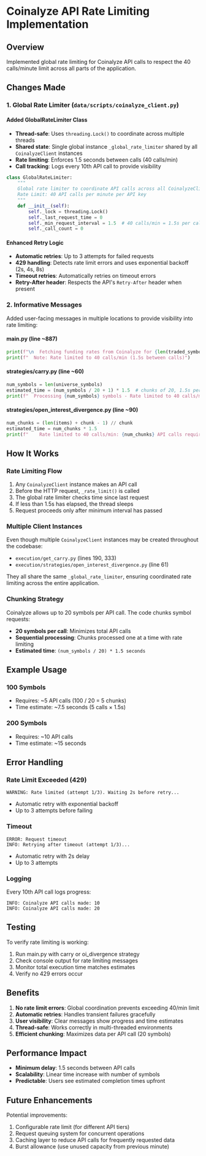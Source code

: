 # Coinalyze API Rate Limiting Implementation

## Overview
Implemented global rate limiting for Coinalyze API calls to respect the 40 calls/minute limit across all parts of the application.

## Changes Made

### 1. Global Rate Limiter (`data/scripts/coinalyze_client.py`)

#### Added GlobalRateLimiter Class
- **Thread-safe**: Uses `threading.Lock()` to coordinate across multiple threads
- **Shared state**: Single global instance `_global_rate_limiter` shared by all `CoinalyzeClient` instances
- **Rate limiting**: Enforces 1.5 seconds between calls (40 calls/min)
- **Call tracking**: Logs every 10th API call to provide visibility

```python
class GlobalRateLimiter:
    """
    Global rate limiter to coordinate API calls across all CoinalyzeClient instances.
    Rate Limit: 40 API calls per minute per API key
    """
    def __init__(self):
        self._lock = threading.Lock()
        self._last_request_time = 0
        self._min_request_interval = 1.5  # 40 calls/min = 1.5s per call
        self._call_count = 0
```

#### Enhanced Retry Logic
- **Automatic retries**: Up to 3 attempts for failed requests
- **429 handling**: Detects rate limit errors and uses exponential backoff (2s, 4s, 8s)
- **Timeout retries**: Automatically retries on timeout errors
- **Retry-After header**: Respects the API's `Retry-After` header when present

### 2. Informative Messages

Added user-facing messages in multiple locations to provide visibility into rate limiting:

#### main.py (line ~887)
```python
print(f"\n  Fetching funding rates from Coinalyze for {len(traded_symbols)} symbols...")
print(f"  Note: Rate limited to 40 calls/min (1.5s between calls)")
```

#### strategies/carry.py (line ~60)
```python
num_symbols = len(universe_symbols)
estimated_time = (num_symbols / 20 + 1) * 1.5  # chunks of 20, 1.5s per call
print(f"  Processing {num_symbols} symbols - Rate limited to 40 calls/min (~{estimated_time:.0f}s total)")
```

#### strategies/open_interest_divergence.py (line ~90)
```python
num_chunks = (len(items) + chunk - 1) // chunk
estimated_time = num_chunks * 1.5
print(f"    Rate limited to 40 calls/min: {num_chunks} API calls required (~{estimated_time:.0f}s total)")
```

## How It Works

### Rate Limiting Flow
1. Any `CoinalyzeClient` instance makes an API call
2. Before the HTTP request, `_rate_limit()` is called
3. The global rate limiter checks time since last request
4. If less than 1.5s has elapsed, the thread sleeps
5. Request proceeds only after minimum interval has passed

### Multiple Client Instances
Even though multiple `CoinalyzeClient` instances may be created throughout the codebase:
- `execution/get_carry.py` (lines 190, 333)
- `execution/strategies/open_interest_divergence.py` (line 61)

They all share the same `_global_rate_limiter`, ensuring coordinated rate limiting across the entire application.

### Chunking Strategy
Coinalyze allows up to 20 symbols per API call. The code chunks symbol requests:
- **20 symbols per call**: Minimizes total API calls
- **Sequential processing**: Chunks processed one at a time with rate limiting
- **Estimated time**: `(num_symbols / 20) * 1.5 seconds`

## Example Usage

### 100 Symbols
- Requires: ~5 API calls (100 / 20 = 5 chunks)
- Time estimate: ~7.5 seconds (5 calls × 1.5s)

### 200 Symbols
- Requires: ~10 API calls
- Time estimate: ~15 seconds

## Error Handling

### Rate Limit Exceeded (429)
```
WARNING: Rate limited (attempt 1/3). Waiting 2s before retry...
```
- Automatic retry with exponential backoff
- Up to 3 attempts before failing

### Timeout
```
ERROR: Request timeout
INFO: Retrying after timeout (attempt 1/3)...
```
- Automatic retry with 2s delay
- Up to 3 attempts

### Logging
Every 10th API call logs progress:
```
INFO: Coinalyze API calls made: 10
INFO: Coinalyze API calls made: 20
```

## Testing

To verify rate limiting is working:

1. Run main.py with carry or oi_divergence strategy
2. Check console output for rate limiting messages
3. Monitor total execution time matches estimates
4. Verify no 429 errors occur

## Benefits

1. **No rate limit errors**: Global coordination prevents exceeding 40/min limit
2. **Automatic retries**: Handles transient failures gracefully  
3. **User visibility**: Clear messages show progress and time estimates
4. **Thread-safe**: Works correctly in multi-threaded environments
5. **Efficient chunking**: Maximizes data per API call (20 symbols)

## Performance Impact

- **Minimum delay**: 1.5 seconds between API calls
- **Scalability**: Linear time increase with number of symbols
- **Predictable**: Users see estimated completion times upfront

## Future Enhancements

Potential improvements:
1. Configurable rate limit (for different API tiers)
2. Request queuing system for concurrent operations
3. Caching layer to reduce API calls for frequently requested data
4. Burst allowance (use unused capacity from previous minute)
